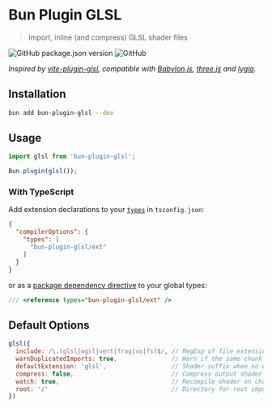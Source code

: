 # Bun Plugin GLSL

> Import, inline (and compress) GLSL shader files

<!-- ![npm](https://img.shields.io/npm/dt/bun-plugin-glsl?style=flat-square) -->
![GitHub package.json version](https://img.shields.io/github/package-json/v/UstymUkhman/bun-plugin-glsl?color=brightgreen&style=flat-square)
![GitHub](https://img.shields.io/github/license/UstymUkhman/bun-plugin-glsl?color=brightgreen&style=flat-square)

_Inspired by [vite-plugin-glsl](https://github.com/UstymUkhman/vite-plugin-glsl), compatible with [Babylon.js](https://www.babylonjs.com/), [three.js](https://threejs.org/) and [lygia](https://lygia.xyz/)._

## Installation ##

```bash
bun add bun-plugin-glsl --dev
```

## Usage ##

```js
import glsl from 'bun-plugin-glsl';

Bun.plugin(glsl());
```

### With TypeScript ###

Add extension declarations to your [`types`](https://www.typescriptlang.org/tsconfig#types) in `tsconfig.json`:

```json
{
  "compilerOptions": {
    "types": [
      "bun-plugin-glsl/ext"
    ]
  }
}
```

or as a [package dependency directive](https://www.typescriptlang.org/docs/handbook/triple-slash-directives.html#-reference-types-) to your global types:

```ts
/// <reference types="bun-plugin-glsl/ext" />
```

## Default Options ##

```js
glsl({
  include: /\.(glsl|wgsl|vert|frag|vs|fs)$/, // RegExp of file extensions to import
  warnDuplicatedImports: true,               // Warn if the same chunk was imported multiple times
  defaultExtension: 'glsl',                  // Shader suffix when no extension is specified
  compress: false,                           // Compress output shader code
  watch: true,                               // Recompile shader on change
  root: '/'                                  // Directory for root imports
})
```
